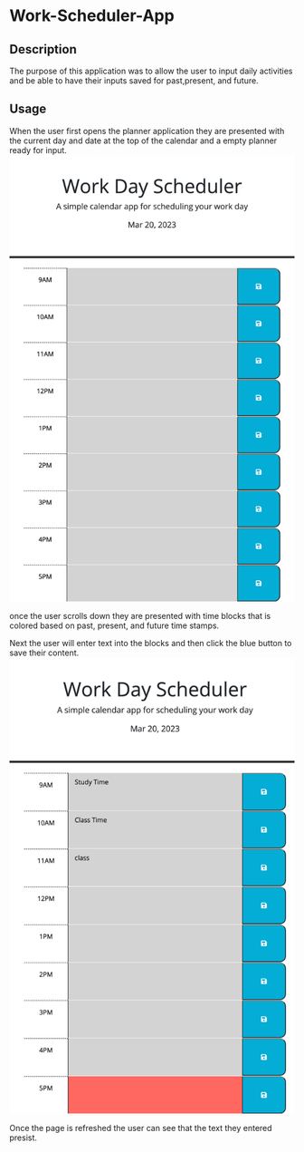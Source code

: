 # Work-Scheduler-App

## Description

The purpose of this application was to allow the user to input daily activities and be able to have their inputs saved for past,present, and future.

## Usage 

When the user first opens the  planner application they are presented with the current day and date at the top of the calendar and a empty planner ready for input. 
![blank calendar](assets/images/Blank-calendar.jpg)

once the user scrolls down they are presented with time blocks that is colored based on past, present, and future time stamps.

Next the user will enter text into the blocks and then click the blue button to save their content. ![enter text](assets/images/Image-of-Schedule-02.png)

Once the page is refreshed the user can see that the text they entered presist.